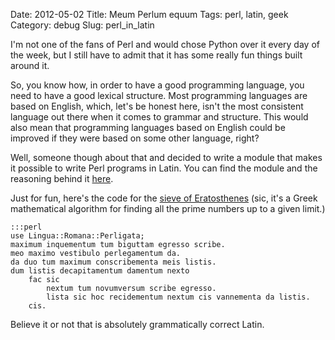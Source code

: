 Date: 2012-05-02
Title: Meum Perlum equum
Tags: perl, latin, geek
Category: debug
Slug: perl_in_latin

I'm not one of the fans of Perl and would chose Python over it every day of the week, but I still have to admit that it has some really fun things built around it.

So, you know how, in order to have a good programming language, you need to have a good lexical structure. Most programming languages are based on English, which, let's be honest here, isn't the most consistent language out there when it comes to grammar and structure. This would also mean that programming languages based on English could be improved if they were based on some other language, right?

Well, someone though about that and decided to write a module that makes it possible to write Perl programs in Latin. You can find the module and the reasoning behind it [here](http://www.csse.monash.edu.au/~damian/papers/HTML/Perligata.html).

Just for fun, here's the code for the [sieve of Eratosthenes](http://en.wikipedia.org/wiki/Sieve_of_Eratosthenes) (sic, it's a Greek mathematical algorithm for finding all the prime numbers up to a given limit.)

	:::perl
	use Lingua::Romana::Perligata;
	maximum inquementum tum biguttam egresso scribe.
	meo maximo vestibulo perlegamentum da.
	da duo tum maximum conscribementa meis listis.
	dum listis decapitamentum damentum nexto
		fac sic
			nextum tum novumversum scribe egresso.
			lista sic hoc recidementum nextum cis vannementa da listis.
		cis.

Believe it or not that is absolutely grammatically correct Latin.
